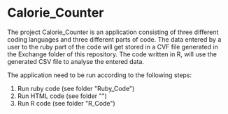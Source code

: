 # Calorie_Counter

The project Calorie_Counter is an application consisting of three different coding languages and three different parts of code. The data entered by a user to the ruby part of the code will get stored in a CVF file generated in the Exchange folder of this repository. The code written in R, will use the generated CSV file to analyse the entered data.

The application need to be run according to the following steps:
1. Run ruby code (see folder "Ruby_Code")
2. Run HTML code (see folder "")
3. Run R code (see folder "R_Code")

